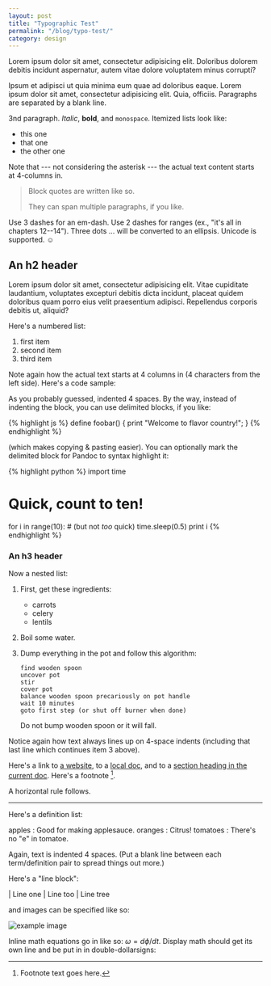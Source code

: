 ```yaml
---
layout: post
title: "Typographic Test"
permalink: "/blog/typo-test/"
category: design
---
```

Lorem ipsum dolor sit amet, consectetur adipisicing elit. Doloribus dolorem debitis incidunt aspernatur, autem vitae dolore voluptatem minus corrupti? 

Ipsum et adipisci ut quia minima eum quae ad doloribus eaque. Lorem ipsum dolor sit amet, consectetur adipisicing elit. Quia, officiis. Paragraphs are separated by a blank line.

3nd paragraph. *Italic*, **bold**, and `monospace`. Itemized lists
look like:

  * this one
  * that one
  * the other one

Note that --- not considering the asterisk --- the actual text
content starts at 4-columns in.

> Block quotes are
> written like so.
>
> They can span multiple paragraphs,
> if you like.

Use 3 dashes for an em-dash. Use 2 dashes for ranges (ex., "it's all
in chapters 12--14"). Three dots ... will be converted to an ellipsis.
Unicode is supported. ☺


## An h2 header

Lorem ipsum dolor sit amet, consectetur adipisicing elit. Vitae cupiditate laudantium, voluptates excepturi debitis dicta incidunt, placeat quidem doloribus quam porro eius velit praesentium adipisci. Repellendus corporis debitis ut, aliquid?  

Here's a numbered list:

 1. first item
 2. second item
 3. third item

Note again how the actual text starts at 4 columns in (4 characters
from the left side). Here's a code sample:

<div class="extend">

As you probably guessed, indented 4 spaces. By the way, instead of
indenting the block, you can use delimited blocks, if you like:

</div>

{% highlight js %}
define foobar() {
    print "Welcome to flavor country!";
}
{% endhighlight %}

(which makes copying & pasting easier). You can optionally mark the
delimited block for Pandoc to syntax highlight it:

{% highlight python %}
import time
# Quick, count to ten!
for i in range(10):
    # (but not *too* quick)
    time.sleep(0.5)
    print i
{% endhighlight %}



### An h3 header

Now a nested list:

 1. First, get these ingredients:

      * carrots
      * celery
      * lentils

 2. Boil some water.

 3. Dump everything in the pot and follow
    this algorithm:

        find wooden spoon
        uncover pot
        stir
        cover pot
        balance wooden spoon precariously on pot handle
        wait 10 minutes
        goto first step (or shut off burner when done)

    Do not bump wooden spoon or it will fall.

Notice again how text always lines up on 4-space indents (including
that last line which continues item 3 above).

Here's a link to [a website](http://foo.bar), to a [local
doc](local-doc.html), and to a [section heading in the current
doc](#an-h2-header). Here's a footnote [^1].

[^1]: Footnote text goes here.

A horizontal rule follows.

***

Here's a definition list:

apples
  : Good for making applesauce.
oranges
  : Citrus!
tomatoes
  : There's no "e" in tomatoe.

Again, text is indented 4 spaces. (Put a blank line between each
term/definition pair to spread things out more.)

Here's a "line block":

| Line one
|   Line too
| Line tree

and images can be specified like so:

![example image](example-image.jpg "An exemplary image")

Inline math equations go in like so: $\omega = d\phi / dt$. Display
math should get its own line and be put in in double-dollarsigns: